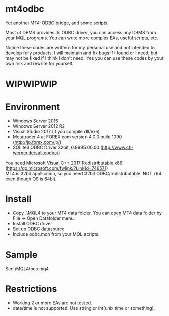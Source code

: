 # mt4odbc
Yet another MT4-ODBC bridge, and some scripts.

Most of DBMS provides its ODBC driver, you can access any DBMS from your MQL programs. You can write more complex EAs, useful scripts, etc.

Notice these codes are writtern for my personal use and not intended to develop fully products. 
I will maintain and fix bugs if I found or I need, but may not be fixed if I think I don't need. 
Yes you can use these codes by your own risk and rewrite for yourself.

# WIPWIPWIP

# Environment

* Windows Server 2016
* Windows Server 2012 R2
* Visual Studio 2017 (if you compile dll/exe)
* Metatrader 4 at FOREX.com version 4.0.0 build 1090 (http://jp.forex.com/jp/)
* SQLite3 ODBC Driver 32bit, 0.9995.00.00 (http://www.ch-werner.de/sqliteodbc/)

You need Microsoft Visual C++ 2017 Redistributable x86 (https://go.microsoft.com/fwlink/?LinkId=746571)  
MT4 is 32bit application, so you need 32bit ODBC/redistributable. NOT x64 even though OS is 64bit.

# Install

* Copy .\MQL4 to your MT4 data folder. You can open MT4 data folder by File -> Open Datafolder menu.
* Install ODBC driver
* Set up ODBC datasource 
* Include odbc.mqh from your MQL scripts.

# Sample
See \MQL4\oco.mq4

# Restrictions

* Working 2 or more EAs are not tested.
* date/time is not supported. Use string or int(unix time or something).


